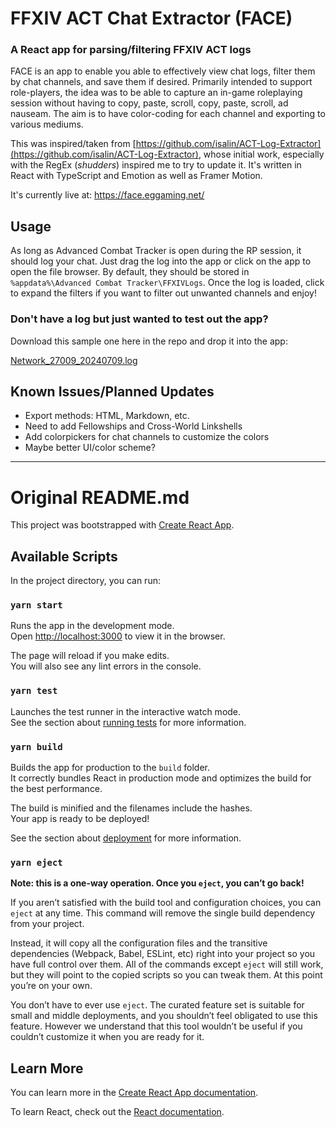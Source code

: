# FFXIV ACT Chat Extractor (FACE)

### A React app for parsing/filtering FFXIV ACT logs

FACE is an app to enable you able to effectively view chat logs, filter them by chat channels, and save them if desired.
Primarily intended to support role-players, the idea was to be able to capture an in-game roleplaying session without
having to copy, paste, scroll, copy, paste, scroll, ad nauseam. The aim is to have color-coding for each channel and
exporting to various mediums.

This was inspired/taken from [https://github.com/isalin/ACT-Log-Extractor](https://github.com/isalin/ACT-Log-Extractor),
whose initial work, especially with the RegEx (*shudders*) inspired me to try to update it. It's written in React with
TypeScript and Emotion as well as Framer Motion.

It's currently live at: https://face.eggaming.net/

## Usage

As long as Advanced Combat Tracker is open during the RP session, it should log your chat. Just drag the log into the
app or click on the app to open the file browser. By default, they should be stored
in `%appdata%\Advanced Combat Tracker\FFXIVLogs`. Once the log is loaded, click to expand the filters if you want to
filter out unwanted channels and enjoy!

### Don't have a log but just wanted to test out the app?
Download this sample one here in the repo and drop it into the app:

[Network_27009_20240709.log](Network_27009_20240709.log)

## Known Issues/Planned Updates

- Export methods: HTML, Markdown, etc.
- Need to add Fellowships and Cross-World Linkshells
- Add colorpickers for chat channels to customize the colors
- Maybe better UI/color scheme?


---
 
# Original README.md
This project was bootstrapped with [Create React App](https://github.com/facebook/create-react-app).

## Available Scripts

In the project directory, you can run:

### `yarn start`

Runs the app in the development mode.<br />
Open [http://localhost:3000](http://localhost:3000) to view it in the browser.

The page will reload if you make edits.<br />
You will also see any lint errors in the console.

### `yarn test`

Launches the test runner in the interactive watch mode.<br />
See the section about [running tests](https://facebook.github.io/create-react-app/docs/running-tests) for more information.

### `yarn build`

Builds the app for production to the `build` folder.<br />
It correctly bundles React in production mode and optimizes the build for the best performance.

The build is minified and the filenames include the hashes.<br />
Your app is ready to be deployed!

See the section about [deployment](https://facebook.github.io/create-react-app/docs/deployment) for more information.

### `yarn eject`

**Note: this is a one-way operation. Once you `eject`, you can’t go back!**

If you aren’t satisfied with the build tool and configuration choices, you can `eject` at any time. This command will remove the single build dependency from your project.

Instead, it will copy all the configuration files and the transitive dependencies (Webpack, Babel, ESLint, etc) right into your project so you have full control over them. All of the commands except `eject` will still work, but they will point to the copied scripts so you can tweak them. At this point you’re on your own.

You don’t have to ever use `eject`. The curated feature set is suitable for small and middle deployments, and you shouldn’t feel obligated to use this feature. However we understand that this tool wouldn’t be useful if you couldn’t customize it when you are ready for it.

## Learn More

You can learn more in the [Create React App documentation](https://facebook.github.io/create-react-app/docs/getting-started).

To learn React, check out the [React documentation](https://reactjs.org/).

